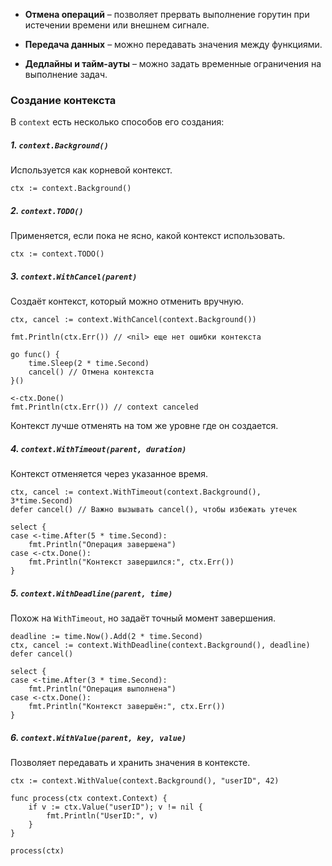 - **Отмена операций** – позволяет прервать выполнение горутин при истечении времени или внешнем сигнале.
	
- **Передача данных** – можно передавать значения между функциями.
	
- **Дедлайны и тайм-ауты** – можно задать временные ограничения на выполнение задач.

### Создание контекста

В `context` есть несколько способов его создания:

##### 1. `context.Background()`

Используется как корневой контекст.

```
ctx := context.Background()
```

##### 2. `context.TODO()`

Применяется, если пока не ясно, какой контекст использовать.

```
ctx := context.TODO()
```

##### 3. `context.WithCancel(parent)`

Создаёт контекст, который можно отменить вручную.

```
ctx, cancel := context.WithCancel(context.Background())

fmt.Println(ctx.Err()) // <nil> еще нет ошибки контекста

go func() {
    time.Sleep(2 * time.Second)
    cancel() // Отмена контекста
}()

<-ctx.Done()
fmt.Println(ctx.Err()) // context canceled 
```

Контекст лучше отменять на том же уровне где он создается.

##### 4. `context.WithTimeout(parent, duration)`

Контекст отменяется через указанное время.

```
ctx, cancel := context.WithTimeout(context.Background(), 3*time.Second)
defer cancel() // Важно вызывать cancel(), чтобы избежать утечек

select {
case <-time.After(5 * time.Second):
    fmt.Println("Операция завершена")
case <-ctx.Done():
    fmt.Println("Контекст завершился:", ctx.Err())
}
```

##### 5. `context.WithDeadline(parent, time)`

Похож на `WithTimeout`, но задаёт точный момент завершения.

```
deadline := time.Now().Add(2 * time.Second)
ctx, cancel := context.WithDeadline(context.Background(), deadline)
defer cancel()

select {
case <-time.After(3 * time.Second):
    fmt.Println("Операция выполнена")
case <-ctx.Done():
    fmt.Println("Контекст завершён:", ctx.Err())
}

```

##### 6. `context.WithValue(parent, key, value)`

Позволяет передавать и хранить значения в контексте.

```
ctx := context.WithValue(context.Background(), "userID", 42)

func process(ctx context.Context) {
    if v := ctx.Value("userID"); v != nil {
        fmt.Println("UserID:", v)
    }
}

process(ctx)

```


